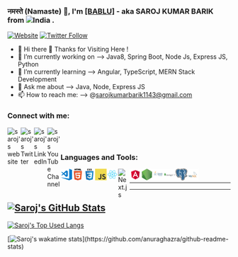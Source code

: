 ### नमस्ते (Namaste) 🙏, I'm <a href="https://saroj-kumar-barik.github.io" target="_blank">[BABLU]</a> - aka SAROJ KUMAR BARIK from <img  alt="India" width="26px" src="https://upload.wikimedia.org/wikipedia/en/thumb/4/41/Flag_of_India.svg/383px-Flag_of_India.svg.png" /> .

[![Website](https://img.shields.io/website?label=saroj's-website&style=for-the-badge&url=https://saroj-kumar-barik.github.io)](https://saroj-kumar-barik.github.io)
[![Twitter Follow](https://img.shields.io/twitter/follow/BabluSarojkumar?color=1DA1F2&logo=twitter&style=for-the-badge)](https://twitter.com/intent/follow?original_referer=https%3A%2F%2Fgithub.com%2FBabluSarojkumar&screen_name=BabluSarojkumar)

- 🔭 Hi there 👋 Thanks for Visiting Here !
- 🔭 I’m currently working on --> Java8, Spring Boot, Node Js, Express JS, Python
- 🌱 I’m currently learning --> Angular, TypeScript, MERN Stack Development
- 💬 Ask me about --> Java, Node, Express JS
- 📫 How to reach me: --> @sarojkumarbarik1143@gmail.com


### Connect with me:
<a href="https://saroj-kumar-barik.github.io">
  <img align="left" alt="saroj's website" width="30px" src="https://image.flaticon.com/icons/svg/841/841364.svg" />
</a>
<a href="https://twitter.com/BabluSarojkumar">
  <img align="left" alt="saroj's Twitter" width="30px" src="https://image.flaticon.com/icons/svg/2111/2111703.svg" />
</a>
<a href="https://www.linkedin.com/in/saroj-kumar-barik/">
  <img align="left" alt="saroj's LinkedIn" width="30px" src="https://image.flaticon.com/icons/svg/2111/2111465.svg" />
</a>
<a href="https://www.youtube.com/c/LatestLoveSongs">
  <img align="left" alt="saroj's YouTube Channel" width="30px" src="https://image.flaticon.com/icons/svg/725/725300.svg" />
</a>
 <br /> 
 <br /> 

 
### Languages and Tools:

<a href="https://code.visualstudio.com/" target="_blank" rel="noopener noreferrer"><img align="left" alt="Visual Studio Code" width="26px" src="https://raw.githubusercontent.com/github/explore/80688e429a7d4ef2fca1e82350fe8e3517d3494d/topics/visual-studio-code/visual-studio-code.png" /></a>
<a href="https://developer.mozilla.org/en-US/docs/Web/Guide/HTML/HTML5" target="_blank" rel="noopener noreferrer"><img align="left" alt="HTML 5" width="26px" src="https://raw.githubusercontent.com/github/explore/80688e429a7d4ef2fca1e82350fe8e3517d3494d/topics/html/html.png" /></a>
<a href="https://developer.mozilla.org/en-US/docs/Web/CSS" target="_blank" rel="noopener noreferrer"><img align="left" alt="CSS 3" width="26px" src="https://raw.githubusercontent.com/github/explore/80688e429a7d4ef2fca1e82350fe8e3517d3494d/topics/css/css.png" /></a>
<a href="https://developer.mozilla.org/en-US/docs/Web/JavaScript" target="_blank" rel="noopener noreferrer"><img align="left" alt="JavaScript" width="26px" src="https://raw.githubusercontent.com/github/explore/80688e429a7d4ef2fca1e82350fe8e3517d3494d/topics/javascript/javascript.png" /></a>
<a href="https://reactjs.org/" target="_blank" rel="noopener noreferrer"><img align="left" alt="React" width="26px" src="https://raw.githubusercontent.com/github/explore/80688e429a7d4ef2fca1e82350fe8e3517d3494d/topics/react/react.png" /></a>
<a href="https://nextjs.org/" target="_blank" rel="noopener noreferrer"><img align="left" alt="Next.js" width="26px" src="https://upload.wikimedia.org/wikipedia/commons/thumb/8/8e/Nextjs-logo.svg/1280px-Nextjs-logo.svg.png" /></a>
<a href="https://angular.io/" target="_blank" rel="noopener noreferrer"><img align="left" alt="Angular" width="26px" src="https://raw.githubusercontent.com/github/explore/e94815998e4e0713912fed477a1f346ec04c3da2/topics/angular/angular.png" /></a>
<a href="https://nodejs.org/" target="_blank" rel="noopener noreferrer"><img align="left" alt="Node.js" width="26px" src="https://raw.githubusercontent.com/github/explore/80688e429a7d4ef2fca1e82350fe8e3517d3494d/topics/nodejs/nodejs.png" /></a>
<a href="https://java.com/" target="_blank" rel="noopener noreferrer"><img align="left" alt="Node.js" width="26px" src="https://raw.githubusercontent.com/github/explore/80688e429a7d4ef2fca1e82350fe8e3517d3494d/topics/java/java.png" /></a>
<a href="https://www.mongodb.com/" target="_blank" rel="noopener noreferrer"><img align="left" alt="MongoDB" width="26px" src="https://raw.githubusercontent.com/github/explore/80688e429a7d4ef2fca1e82350fe8e3517d3494d/topics/mongodb/mongodb.png" /></a>
<a href="https://www.postgresql.org/" target="_blank" rel="noopener noreferrer"><img align="left" alt="PostgreSQL" width="26px" src="https://raw.githubusercontent.com/github/explore/80688e429a7d4ef2fca1e82350fe8e3517d3494d/topics/postgresql/postgresql.png" /></a>
<a href="https://www.mysql.com/" target="_blank" rel="noopener noreferrer"><img align="left" alt="MySQL" width="26px" src="https://raw.githubusercontent.com/github/explore/80688e429a7d4ef2fca1e82350fe8e3517d3494d/topics/mysql/mysql.png" /></a>

<br />
<hr />
<hr />

[![Saroj's GitHub Stats](https://github-readme-stats.vercel.app/api?username=saroj-kumar-barik&show_icons=true&theme=radical&bg_color=#f1f2b5)](https://github.com/anuraghazra/github-readme-stats) 
---
[![Saroj's Top Used Langs](https://github-readme-stats.vercel.app/api/top-langs/?username=saroj-kumar-barik&layout=compact&langs_count=8)](https://github.com/anuraghazra/github-readme-stats)

[![Saroj's wakatime stats](https://github-readme-stats.vercel.app/api/wakatime?username=bablusaroj&layout=compact&custom_title=Coding&nbsp;Stats&nbsp;in&nbsp;Hours&nbsp;(Last&nbsp;7&nbsp;Days))](https://github.com/anuraghazra/github-readme-stats)



